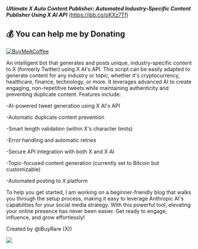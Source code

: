 ***Ultimate X Auto Content Publisher: Automated Industry-Specific Content Publisher Using X AI API***
(https://ibb.co/pKXz7Tf)<p>
  ## 💰 You can help me by Donating
  [![BuyMeACoffee](https://img.shields.io/badge/Buy%20Me%20a%20Coffee-ffdd00?style=for-the-badge&logo=buy-me-a-coffee&logoColor=black)](https://buymeacoffee.com/ibuyrare) 

An intelligent bot that generates and posts unique, industry-specific content to X (formerly Twitter) using X AI's API. This script can be easily adapted to generate content for any industry or topic, whether it's cryptocurrency, healthcare, finance, technology, or more. It leverages advanced AI to create engaging, non-repetitive tweets while maintaining authenticity and preventing duplicate content. Features include:

-AI-powered tweet generation using X AI's API

-Automatic duplicate content prevention

-Smart length validation (within X's character limits)

-Error handling and automatic retries

-Secure API integration with both X and X AI

-Topic-focused content generation (currently set to Bitcoin but customizable)

-Automated posting to X platform


To help you get started, I am working on a beginner-friendly blog that walks you through the setup process, making it easy to leverage Anthropic AI's capabilities for your social media strategy. With this powerful tool, elevating your online presence has never been easier. Get ready to engage, influence, and grow effortlessly!



Created by @iBuyRare (X))<p>
[![](https://visitcount.itsvg.in/api?id=xaipublisher&label=App%20Views&color=4&icon=5&pretty=true)](https://visitcount.itsvg.in)

